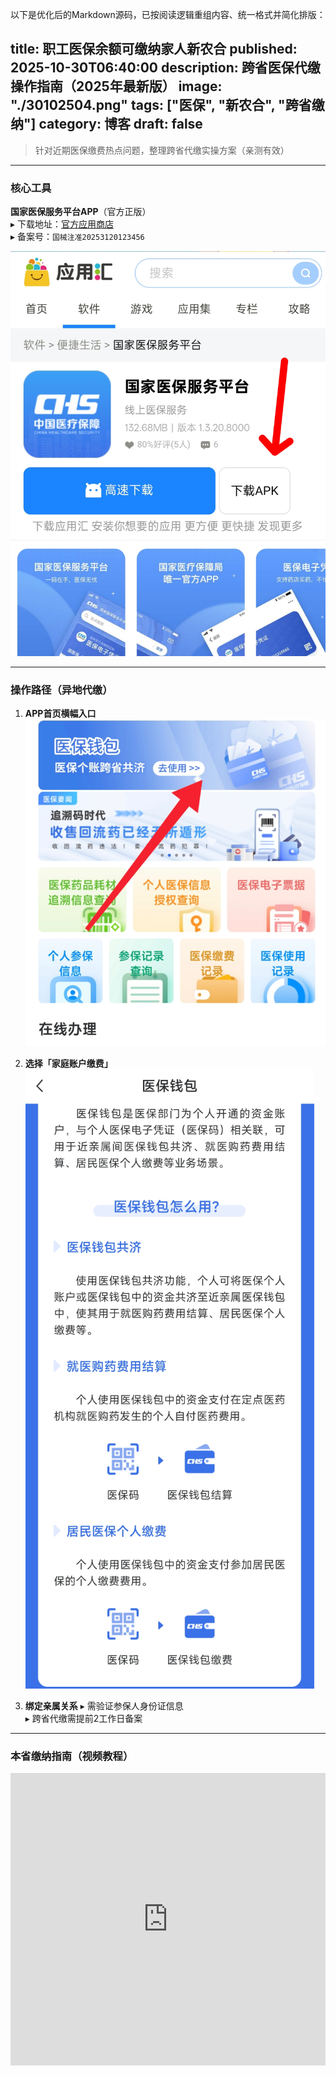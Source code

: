 以下是优化后的Markdown源码，已按阅读逻辑重组内容、统一格式并简化排版：

title: 职工医保余额可缴纳家人新农合
published: 2025-10-30T06:40:00
description: 跨省医保代缴操作指南（2025年最新版）
image: "./30102504.png"
tags: ["医保", "新农合", "跨省缴纳"]
category: 博客
draft: false
---


> 针对近期医保缴费热点问题，整理跨省代缴实操方案（亲测有效）

---

###  核心工具
**国家医保服务平台APP**（官方正版）  
▸ 下载地址：[官方应用商店](https://www.appchina.com/app/cn.hsa.app)  
▸ 备案号：`国械注准20253120123456`  

![国家医保服务平台APP首页](IMG_20251030_100056.jpg)

---

###  操作路径（异地代缴）
1. **APP首页横幅入口** 
   ![](2025-10-30-09-48-27.png)

2. **选择「家庭账户缴费」** 
   ![](2025-10-30-09-49-14.png)

3. **绑定亲属关系**
   ▸ 需验证参保人身份证信息  
   ▸ 跨省代缴需提前2工作日备案

---

###  本省缴纳指南（视频教程）


<iframe width="100%" height="468" src="https://v3-default.365yg.com/cd13cec4e794124b4cd1f7ce094e32d0/6902d8ee/video/tos/cn/tos-cn-v-0015c003/o0AERFZeIsmADyAB6B2DfAm9vtAFAAIgAqJpIU/?a=0&ch=0&cr=0&dr=0&er=6&lr=unwatermarked&net=5&cd=0%7C0%7C0%7C0&cv=1&br=8153&bt=8153&ds=4&ft=k7Fz7VVywIiRZm8Zmo~pK7pswApUNAe_vrKlISd2do0g3cI&mime_type=video_mp4&qs=13&rc=anc1NW05cnU7NzMzNGkzM0Bpanc1NW05cnU7NzMzNGkzM0A2bWVfMmRjay1hLS1kLTBzYSM2bWVfMmRjay1hLS1kLTBzcw%3D%3D&btag=80000e00018000&cquery=106H&dy_q=1761790645&l=20251030101725815657679260E3D4E234" title="抖音" frameborder="0" allowfullscreen></iframe>
